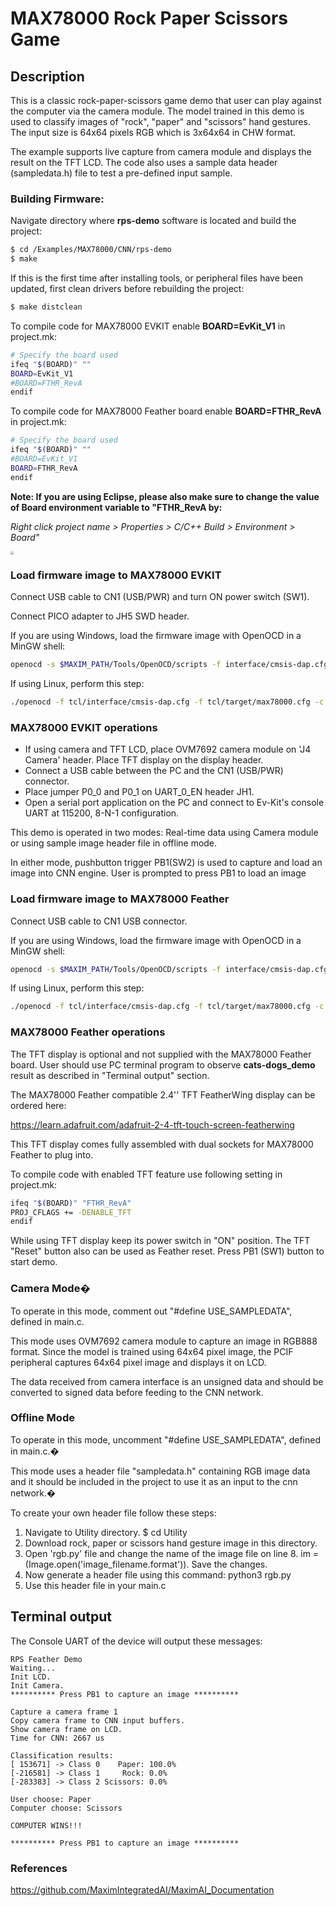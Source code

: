 # MAX78000 Rock Paper Scissors Game



Description
-----------

This is a classic rock-paper-scissors game demo that user can play against the computer via the camera module. The model trained in this demo is used to classify images of "rock", "paper" and "scissors" hand gestures. The input size is 64x64 pixels RGB which is 3x64x64 in CHW format.

The example supports live capture from camera module and displays the result on the TFT LCD. The code also uses a sample data header (sampledata.h) file to test a pre-defined input sample.

### Building Firmware:

Navigate directory where **rps-demo** software is located and build the project:

```bash
$ cd /Examples/MAX78000/CNN/rps-demo
$ make
```

If this is the first time after installing tools, or peripheral files have been updated, first clean drivers before rebuilding the project: 

```bash
$ make distclean
```

To compile code for MAX78000 EVKIT enable **BOARD=EvKit_V1** in project.mk:

```bash
# Specify the board used
ifeq "$(BOARD)" ""
BOARD=EvKit_V1
#BOARD=FTHR_RevA
endif
```

To compile code for MAX78000 Feather board enable **BOARD=FTHR_RevA** in project.mk:

```bash
# Specify the board used
ifeq "$(BOARD)" ""
#BOARD=EvKit_V1
BOARD=FTHR_RevA
endif
```

**Note: If you are using Eclipse, please also make sure to change the value of Board environment variable to "FTHR_RevA by:**

*Right click project name > Properties > C/C++ Build > Environment > Board"*

<img src="Resources/eclipse_board.png" style="zoom:33%;" />



### Load firmware image to MAX78000 EVKIT

Connect USB cable to CN1 (USB/PWR) and turn ON power switch (SW1).

Connect PICO adapter to JH5 SWD header.

If you are using Windows, load the firmware image with OpenOCD in a MinGW shell:

```bash
openocd -s $MAXIM_PATH/Tools/OpenOCD/scripts -f interface/cmsis-dap.cfg -f target/max78000.cfg -c "program build/MAX78000.elf reset exit"
```

If using Linux, perform this step:

```bash
./openocd -f tcl/interface/cmsis-dap.cfg -f tcl/target/max78000.cfg -c "program build/MAX78000.elf verify reset exit"
```

### MAX78000 EVKIT operations

*   If using camera and TFT LCD, place OVM7692 camera module on 'J4 Camera' header. Place TFT display on the display header.
*   Connect a USB cable between the PC and the CN1 (USB/PWR) connector.
*   Place jumper P0\_0 and P0\_1 on UART\_0\_EN header JH1.
*   Open a serial port application on the PC and connect to Ev-Kit's console UART at 115200, 8-N-1 configuration.

This demo is operated in two modes: Real-time data using Camera module or using sample image header file in offline mode.

In either mode, pushbutton trigger PB1(SW2) is used to capture and load an image into CNN engine. User is prompted to press PB1 to load an image

### Load firmware image to MAX78000 Feather

Connect USB cable to CN1 USB connector.

If you are using Windows, load the firmware image with OpenOCD in a MinGW shell:

```bash
openocd -s $MAXIM_PATH/Tools/OpenOCD/scripts -f interface/cmsis-dap.cfg -f target/max78000.cfg -c "program build/MAX78000.elf reset exit"
```

If using Linux, perform this step:

```bash
./openocd -f tcl/interface/cmsis-dap.cfg -f tcl/target/max78000.cfg -c "program build/MAX78000.elf verify reset exit"
```

### MAX78000 Feather operations

The TFT display is optional and not supplied with the MAX78000 Feather board.
User should use PC terminal program to observe **cats-dogs_demo** result as described in "Terminal output" section.

The MAX78000 Feather compatible 2.4'' TFT FeatherWing display can be ordered here:

https://learn.adafruit.com/adafruit-2-4-tft-touch-screen-featherwing

This TFT display comes fully assembled with dual sockets for MAX78000 Feather to plug into.

To compile code with enabled TFT feature use following setting in project.mk:

```bash
ifeq "$(BOARD)" "FTHR_RevA"
PROJ_CFLAGS += -DENABLE_TFT
endif
```

While using TFT display keep its power switch in "ON" position. The TFT "Reset" button also can be used as Feather reset.
Press PB1 (SW1) button to start demo.



### Camera Mode�

To operate in this mode, comment out "#define USE\_SAMPLEDATA", defined in main.c.

This mode uses OVM7692 camera module to capture an image in RGB888 format. Since the model is trained using 64x64 pixel image, the PCIF peripheral captures 64x64 pixel image and displays it on LCD.

The data received from camera interface is an unsigned data and should be converted to signed data before feeding to the CNN network.

### Offline Mode

To operate in this mode, uncomment "#define USE\_SAMPLEDATA", defined in main.c.�

This mode uses a header file "sampledata.h" containing RGB image data and it should be included in the project to use it as an input to the cnn network.�

To create your own header file follow these steps:

1.  Navigate to Utility directory. $ cd Utility
2.  Download rock, paper or scissors hand gesture image in this directory.
3.  Open 'rgb.py' file and change the name of the image file on line 8. im = (Image.open('image_filename.format')). Save the changes.
4.  Now generate a header file using this command: python3 rgb.py
5.  Use this header file in your main.c

Terminal output
---------------

The Console UART of the device will output these messages:

```
RPS Feather Demo
Waiting...
Init LCD.
Init Camera.
********** Press PB1 to capture an image **********

Capture a camera frame 1
Copy camera frame to CNN input buffers.
Show camera frame on LCD.
Time for CNN: 2667 us

Classification results:
[ 153671] -> Class 0    Paper: 100.0%
[-216581] -> Class 1     Rock: 0.0%
[-283383] -> Class 2 Scissors: 0.0%

User choose: Paper 
Computer choose: Scissors

COMPUTER WINS!!!

********** Press PB1 to capture an image **********
```

### References

https://github.com/MaximIntegratedAI/MaximAI_Documentation
